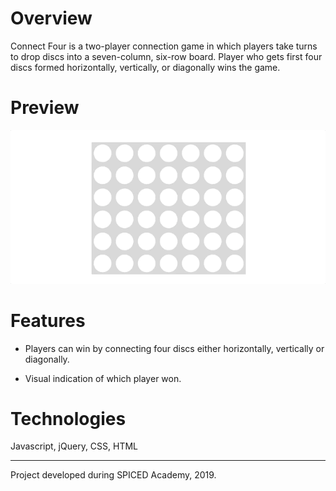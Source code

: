 # Overview

Connect Four is a two-player connection game in which players take turns to drop discs into a seven-column, six-row board. Player who gets first four discs formed horizontally, vertically, or diagonally wins the game.

# Preview

![Connect Four](connect-four.gif)

# Features

- Players can win by connecting four discs either horizontally, vertically or diagonally.

- Visual indication of which player won.

# Technologies

Javascript, jQuery, CSS, HTML

---

Project developed during SPICED Academy, 2019.
